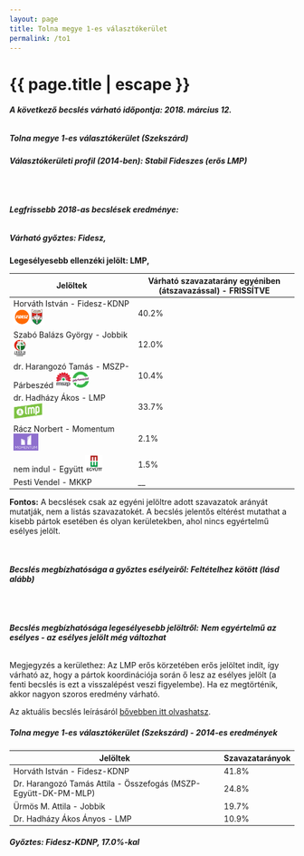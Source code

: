 ```yaml
---
layout: page
title: Tolna megye 1-es választókerület
permalink: /to1
---
```


<h1 class="page-title">{{ page.title | escape }}</h1>

<div class="section">
    <div class="row">
          <div class="col s12"><h6><span><strong>A következő becslés várható időpontja: 2018. március 12.</strong></span></h6>
		  <h5>Tolna megye 1-es választókerület (Szekszárd)</h5>
<h6><strong>Választókerületi profil (2014-ben): <span id="profil">Stabil Fideszes (erős LMP)</span></strong></h6>
<br/>
<h6><strong>Legfrissebb 2018-as becslések eredménye:</strong></h6<br/><h5>Várható győztes: <span id="gyoztes">Fidesz, </span><span id="esely"></span><span></span></h5>
			<p><strong>Legesélyesebb ellenzéki jelölt: <span id="masodik">LMP, </span><span id="esely2"></span><span></span></strong></p>
<table class="striped">
              <thead>
                <tr>
                    <th>Jelöltek</th>
                    <th>Várható szavazatarány egyéniben (átszavazással) - FRISSÍTVE</th>
                </tr>
              </thead>
              <tbody>
             <tr>
                  <td>Horváth István - Fidesz-KDNP <img src="images/fideszkdnp_logo.png" style="width:55px;height:30px;"></td>
				  <td id="id_fidesz">40.2%</td>
			</tr>
			<tr><td>Szabó Balázs György - Jobbik <img src="images/jobbik_logo.png" style="width:23px;height:30px;"></td><td id="id_jobbik">12.0%</td></tr>
<tr>
                  <td>dr. Harangozó Tamás - MSZP-Párbeszéd <img src="images/mszpparbeszed_logo.png" style="width:60px;height:30px;"></td>
				  <td id="id_baloldal">10.4%</td>
			</tr>
			<tr>
                  <td>dr. Hadházy Ákos - LMP <img src="images/lmp_logo.png" style="width:52px;height:30px;"></td>
				  <td id="lmp">33.7%</td>
			</tr>
			<tr>
				  <td>Rácz Norbert - Momentum <img src="images/momentum_logo.png" style="width:44px;height:30px;"></td>
				  <td id="id_momentum">2.1%</td>
			</tr>
<tr>
<td>nem indul -  Együtt <img src="images/egyutt_logo.png" style="width:31px;height:30px;"></td>
<td id="id_egyutt">1.5%</td>
</tr>        
<tr>
<td>Pesti Vendel - MKKP</td>
<td id="id_egyeb">__</td>
</tr>        
              </tbody>
            </table>
			
			
<p><strong>Fontos:</strong> A becslések csak az egyéni jelöltre adott szavazatok arányát mutatják, nem a listás szavazatokét. A becslés jelentős eltérést mutathat a kisebb pártok esetében és olyan kerületekben, ahol nincs egyértelmű esélyes jelölt.</p>
<br/>
			<h6><strong>Becslés megbízhatósága a győztes esélyeiről: Feltételhez kötött (lásd alább)</strong> </h6>
<br/><h6><strong>Becslés megbízhatósága legesélyesebb jelöltről:</strong> <strong><span id="biztos_jelolt">Nem egyértelmű az esélyes - az esélyes jelölt még változhat</span></strong></h6>
<p>Megjegyzés a kerülethez: Az LMP erős körzetében erős jelöltet indít, így várható az, hogy a pártok koordinációja során ő lesz az esélyes jelölt (a fenti becslés is ezt a visszalépést veszi figyelembe). Ha ez megtörténik, akkor nagyon szoros eredmény várható.</p>
<p>Az aktuális becslés leírásáról <a href="../metodologia#0305">bővebben itt olvashatsz</a>.</p>
          </div>
    </div>
</div>

<div class="section">
    <div class="row">
          <div class="col s12">
		  <h5>Tolna megye 1-es választókerület (Szekszárd) - 2014-es eredmények</h5>
            <table class="striped">
              <thead>
                <tr>
                    <th>Jelöltek</th>
                    <th>Szavazatarányok</th>
                </tr>
              </thead>
              <tbody>
             <tr>
                  <td>Horváth István - Fidesz-KDNP</td>
				  <td>41.8%</td>
			</tr>
			<tr>
			      <td>Dr. Harangozó Tamás Attila - Összefogás (MSZP-Együtt-DK-PM-MLP)</td>
				  <td>24.8%</td>  
			</tr>
			<tr>
			      <td>Ürmös M. Attila - Jobbik</td>
				  <td>19.7%</td>
			</tr>
			<tr>
				  <td>Dr. Hadházy Ákos Ányos - LMP</td>
				  <td>10.9%</td>
			</tr>  	
              </tbody>
            </table>
			<h5>Győztes: Fidesz-KDNP, 17.0%-kal</h5>
          </div>
    </div>
</div>
